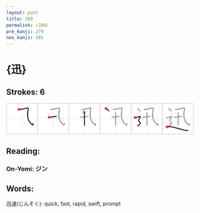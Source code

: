 ```yaml
---
layout: post
title: 280
permalink: /280/
pre_kanji: 279
nex_kanji: 281
---
```


# {迅}

## Strokes: 6

<div class="stroke"><img src="../images/E8BF85.png" /></div>

## Reading:

### On-Yomi: ジン

## Words:

迅速(じんそく): quick, fast, rapid, swift, prompt
